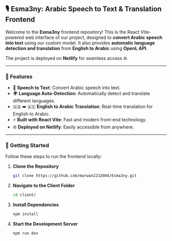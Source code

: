 ## 🎙️ Esma3ny: Arabic Speech to Text & Translation Frontend

Welcome to the **Esma3ny** frontend repository! This is the React Vite-powered web interface of our project, designed to **convert Arabic speech into text** using our custom model. It also provides **automatic language detection and translation** from **English to Arabic** using **OpenL API**.

The project is deployed on **Netlify** for seamless access 🌐.

---

### 🚀 Features

- 🎤 **Speech to Text**: Convert Arabic speech into text.
- 🌍 **Language Auto-Detection**: Automatically detect and translate different languages.
- 🇬🇧 ➡️ 🇦🇪 **English to Arabic Translation**: Real-time translation for English to Arabic.
- ⚡ **Built with React Vite**: Fast and modern front-end technology.
- 🌐 **Deployed on Netlify**: Easily accessible from anywhere.

---

### 🏁 Getting Started

Follow these steps to run the frontend locally:

1. **Clone the Repository**  
   ```bash
   git clone https://github.com/marwan2232004/Esma3ny.git
   ```
2. **Navigate to the Client Folder**  
    ```bash
    cd client/
    ```

3. **Install Dependencies**  
   ```bash
   npm install
   ```
4. **Start the Development Server**  
   ```bash
   npm run dev
   ```   

